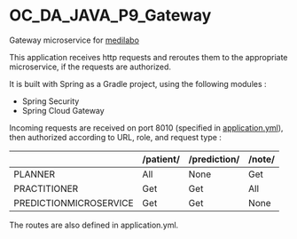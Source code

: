# OC_DA_JAVA_P9_Gateway

Gateway microservice for [medilabo](https://github.com/SimonArduin/OC_DA_JAVA_P9_Medilabo)

This application receives http requests and reroutes them to the appropriate microservice, if the requests are authorized.

It is built with Spring as a Gradle project, using the following modules :
- Spring Security
- Spring Cloud Gateway

Incoming requests are received on port 8010 (specified in [application.yml](gateway/src/main/resources/application.yml)), then authorized according to URL, role, and request type :
<table>
  <thead>
    <tr>
      <th></th>
      <th>/patient/</th>
      <th>/prediction/</th>
      <th>/note/</th>
    </tr>
  </thead>
  <tbody>
    <tr>
      <td>PLANNER</td>
      <td>All</td>
      <td>None</td>
      <td>Get</td>
    </tr>
    <tr>
      <td>PRACTITIONER</td>
      <td>Get</td>
      <td>Get</td>
      <td>All</td>
    </tr>
    <tr>
      <td>PREDICTIONMICROSERVICE</td>
      <td>Get</td>
      <td>Get</td>
      <td>None</td>
    </tr>
  </tbody>
</table>

The routes are also defined in application.yml.
